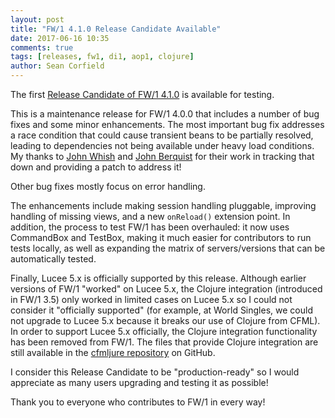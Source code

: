```yaml
---
layout: post
title: "FW/1 4.1.0 Release Candidate Available"
date: 2017-06-16 10:35
comments: true
tags: [releases, fw1, di1, aop1, clojure]
author: Sean Corfield
---
```

The first [Release Candidate of FW/1 4.1.0](https://github.com/framework-one/fw1/releases/tag/v4.1.0-rc1) is available for testing.

This is a maintenance release for FW/1 4.0.0 that includes a number of bug fixes and some minor enhancements. The most important bug fix addresses a race condition that could cause transient beans to be partially resolved, leading to dependencies not being available under heavy load conditions. My thanks to [John Whish](https://github.com/aliaspooryorik) and [John Berquist](https://github.com/jcberquist) for their work in tracking that down and providing a patch to address it!

Other bug fixes mostly focus on error handling.

The enhancements include making session handling pluggable, improving handling of missing views, and a new `onReload()` extension point. In addition, the process to test FW/1 has been overhauled: it now uses CommandBox and TestBox, making it much easier for contributors to run tests locally, as well as expanding the matrix of servers/versions that can be automatically tested.

Finally, Lucee 5.x is officially supported by this release. Although earlier versions of FW/1 "worked" on Lucee 5.x, the Clojure integration (introduced in FW/1 3.5) only worked in limited cases on Lucee 5.x so I could not consider it "officially supported" (for example, at World Singles, we could not upgrade to Lucee 5.x because it breaks our use of Clojure from CFML). In order to support Lucee 5.x officially, the Clojure integration functionality has been removed from FW/1. The files that provide Clojure integration are still available in the [cfmljure repository](https://github.com/framework-one/cfmljure) on GitHub.

I consider this Release Candidate to be "production-ready" so I would appreciate as many users upgrading and testing it as possible!

Thank you to everyone who contributes to FW/1 in every way!
